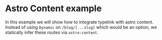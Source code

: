 # Astro Content example

In this example we will show how to integrate typelink with astro content. Instead of using `Dynamic` on `/blog/[...slug]` which would be an option, we statically infer these routes via `astro:content`.
